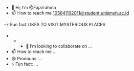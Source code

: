 - 👋 Hi, I’m @Fajarrahma
- 📫 How to reach me 105841102011@student.unismuh.ac.id

-⚡ Fun fact LIKES TO VISIT MYSTERIOUS PLACES
- - - 💞️ I’m looking to collaborate on ...
- 📫 How to reach me ...
- 😄 Pronouns: ...
- ⚡ Fun fact: ...

<!---
Fajarrahma/Fajarrahma is a ✨ special ✨ repository because its `README.md` (this file) appears on your GitHub profile.
You can click the Preview link to take a look at your changes.
--->
